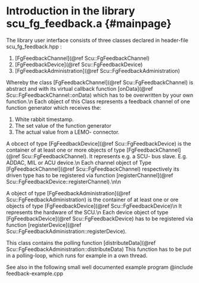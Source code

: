 Introduction in the library  scu_fg_feedback.a  {#mainpage}
==============================================

The library user interface consists of three classes declared in header-file scu_fg_feedback.hpp :

1. [FgFeedbackChannel](@ref Scu::FgFeedbackChannel)
2. [FgFeedbackDevice](@ref Scu::FgFeedbackDevice)
3. [FgFeedbackAdministration](@ref Scu::FgFeedbackAdministration)

Whereby the class [FgFeedbackChannel](@ref Scu::FgFeedbackChannel) is abstract and with its virtual callback function
[onData](@ref Scu::FgFeedbackChannel::onData) which has to be overwritten by your own function.\n
Each object of this Class represents a feedback channel of one function generator which receives the:
1. White rabbit timestamp.
2. The set value of the function generator
3. The actual value from a LEMO- connector.


A obcect of type [FgFeedbackDevice](@ref Scu::FgFeedbackDevice) is the container of at least one or more objects of type
[FgFeedbackChannel](@ref Scu::FgFeedbackChannel). It represents e.g. a SCU- bus slave. E.g. ADDAC, MIL or ACU device.\n
Each channel object of Type [FgFeedbackChannel](@ref Scu::FgFeedbackChannel) respectively its driven type has to be registered via
function [registerChannel](@ref Scu::FgFeedbackDevice::registerChannel).\n\n


A object of type [FgFeedbackAdministration](@ref Scu::FgFeedbackAdministration) is the container of at least one or ore objects of type
[FgFeedbackDevice](@ref Scu::FgFeedbackDevice)\n
It represents the hardware of the SCU.\n
Each device object of type [FgFeedbackDevice](@ref Scu::FgFeedbackDevice) has to be registered via
function [registerDevice](@ref Scu::FgFeedbackAdministration::registerDevice).

This class contains the polling function [distributeData](@ref Scu::FgFeedbackAdministration::distributeData)
This function has to be put in a polling-loop, which runs for example in a own thread.


See also in the following small well documented example program
@include feedback-example.cpp